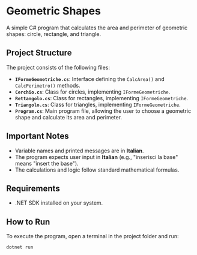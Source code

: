 # Geometric Shapes

A simple C# program that calculates the area and perimeter of geometric shapes: circle, rectangle, and triangle.

## Project Structure

The project consists of the following files:

- **`IFormeGeometriche.cs`**: Interface defining the `CalcArea()` and `CalcPerimetro()` methods.
- **`Cerchio.cs`**: Class for circles, implementing `IFormeGeometriche`.
- **`Rettangolo.cs`**: Class for rectangles, implementing `IFormeGeometriche`.
- **`Triangolo.cs`**: Class for triangles, implementing `IFormeGeometriche`.
- **`Program.cs`**: Main program file, allowing the user to choose a geometric shape and calculate its area and perimeter.

## Important Notes

- Variable names and printed messages are in **Italian**.
- The program expects user input in **Italian** (e.g., "inserisci la base" means "insert the base").
- The calculations and logic follow standard mathematical formulas.

## Requirements

- .NET SDK installed on your system.

## How to Run

To execute the program, open a terminal in the project folder and run:

```sh
dotnet run
